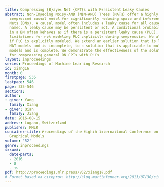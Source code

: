 ```yaml
---
title: Compressing {B}ayes Net {CPT}s with Persistent Leaky Causes
abstract: Non-Impeding Noisy-AND (NIN-AND) Trees (NATs) offer a highly expressive
  compressed casual model for significantly reducing space and inference time of Bayesian
  Nets (BNs). A causal model often includes a leaky cause for all causes not explicitly
  named. A leaky cause may be persistent or not. A conditional probability table (CPT)
  in a BN often behaves as if there is a persistent leaky cause (PLC). We discuss
  limitations for not modeling PLC explicitly during compression. We also reveal challenges
  if PLC is explicitly modeled. We extend an earlier solution that is limited to binary
  NAT models and is incomplete, to a solution that is applicable to multi-valued NAT
  models and is complete. We demonstrate the effectiveness of the solution experimentally
  for compressing general BN CPTs with PLCs.
layout: inproceedings
series: Proceedings of Machine Learning Research
id: xiang16
month: 0
firstpage: 535
lastpage: 546
page: 535-546
sections: 
author:
- given: Yang
  family: Xiang
- given: Qian
  family: Jiang
date: 2016-08-15
address: Lugano, Switzerland
publisher: PMLR
container-title: Proceedings of the Eighth International Conference on Probabilistic
  Graphical Models
volume: '52'
genre: inproceedings
issued:
  date-parts:
  - 2016
  - 8
  - 15
pdf: http://proceedings.mlr.press/v52/xiang16.pdf
# Format based on citeproc: http://blog.martinfenner.org/2013/07/30/citeproc-yaml-for-bibliographies/
---
```

